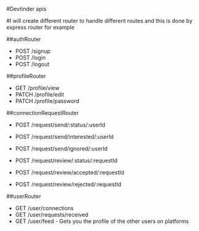 #Devtinder apis

#I will create different router to handle different routes and this is done by express router for example

##authRouter

- POST /signup
- POST /login
- POST /logout

##profileRouter

- GET /profile/view
- PATCH /profile/edit
- PATCH /profile/password

##connectionRequestRouter

- POST /request/send/:status/:userId
- POST /request/send/interested/:userId
- POST /request/send/ignored/:userId

- POST /request/review/:status/:requestId
- POST /request/review/accepted/:requestId
- POST /request/review/rejected/:requestId

##userRouter

- GET /user/connections
- GET /user/requests/received
- GET /user/feed - Gets you the profile of the other users on platforms
